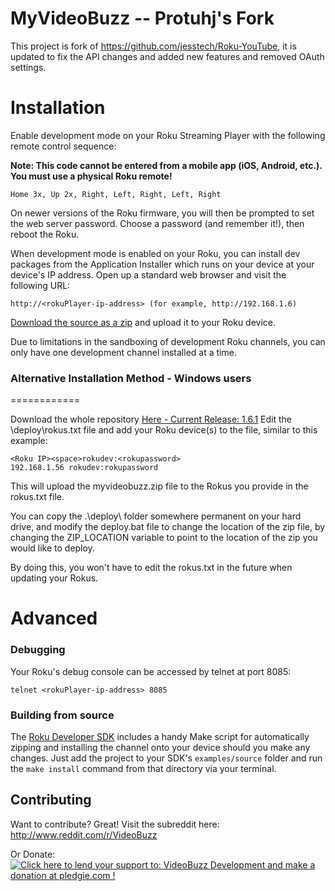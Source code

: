 MyVideoBuzz -- Protuhj's Fork
=============

This project is fork of https://github.com/jesstech/Roku-YouTube, it is updated to fix the API changes and added new features and removed OAuth settings.


Installation
============

Enable development mode on your Roku Streaming Player with the following remote 
control sequence:

**Note: This code cannot be entered from a mobile app (iOS, Android, etc.). You must use a physical Roku remote!**

    Home 3x, Up 2x, Right, Left, Right, Left, Right

On newer versions of the Roku firmware, you will then be prompted to set the web server password. Choose a password (and remember it!), then reboot the Roku.

When development mode is enabled on your Roku, you can install dev packages
from the Application Installer which runs on your device at your device's IP
address. Open up a standard web browser and visit the following URL:

    http://<rokuPlayer-ip-address> (for example, http://192.168.1.6)

[Download the source as a zip](https://github.com/Protuhj/myvideobuzz/releases/download/v1.6.1/MyVideoBuzz_v1_6_1.zip) and upload it to your Roku device.

Due to limitations in the sandboxing of development Roku channels, you can only
have one development channel installed at a time.

### Alternative Installation Method - Windows users
============

Download the whole repository [Here - Current Release: 1.6.1](https://github.com/Protuhj/myvideobuzz/archive/v1.6.1.zip)
Edit the \deploy\rokus.txt file and add your Roku device(s) to the file, similar to this example:

    <Roku IP><space>rokudev:<rokupassword>
    192.168.1.56 rokudev:rokupassword

This will upload the myvideobuzz.zip file to the Rokus you provide in the rokus.txt file.

You can copy the .\deploy\ folder somewhere permanent on your hard drive, and modify the deploy.bat file to change the location of the zip file,
by changing the ZIP_LOCATION variable to point to the location of the zip you would like to deploy.

By doing this, you won't have to edit the rokus.txt in the future when updating your Rokus.

Advanced
========

### Debugging

Your Roku's debug console can be accessed by telnet at port 8085:

    telnet <rokuPlayer-ip-address> 8085

### Building from source

The [Roku Developer SDK](http://www.roku.com/developer) includes a handy Make script 
for automatically zipping and installing the channel onto your device should you make
any changes.  Just add the project to your SDK's `examples/source` folder and run the
`make install` command from that directory via your terminal.


Contributing
------------

Want to contribute? Great! Visit the subreddit here: http://www.reddit.com/r/VideoBuzz

Or Donate: <a href='https://pledgie.com/campaigns/23378'><img alt='Click here to lend your support to: VideoBuzz Development and make a donation at pledgie.com !' src='https://pledgie.com/campaigns/23378.png?skin_name=chrome' border='0' ></a>